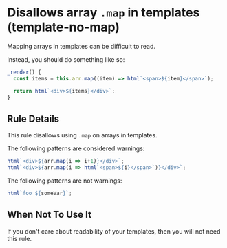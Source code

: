 # Disallows array `.map` in templates (template-no-map)

Mapping arrays in templates can be difficult to read.

Instead, you should do something like so:

```ts
_render() {
  const items = this.arr.map((item) => html`<span>${item}</span>`);

  return html`<div>${items}</div>`;
}
```

## Rule Details

This rule disallows using `.map` on arrays in templates.

The following patterns are considered warnings:

```ts
html`<div>${arr.map(i => i+1)}</div>`;
html`<div>${arr.map(i => html`<span>${i}</span>`)}</div>`;
```

The following patterns are not warnings:

```ts
html`foo ${someVar}`;
```

## When Not To Use It

If you don't care about readability of your templates, then you will not need this rule.
